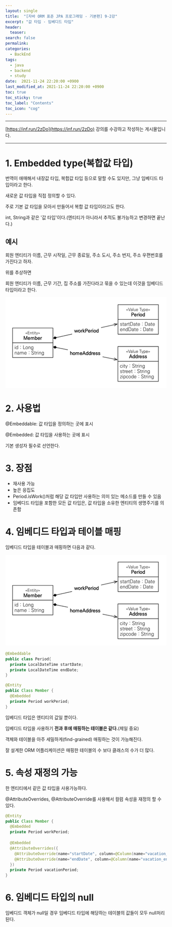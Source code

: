 ```yaml
---
layout: single
title:  "[자바 ORM 표준 JPA 프로그래밍 - 기본편] 9-2강"
excerpt: "값 타입 - 임베디드 타입"
header:
  teaser: 
search: false
permalink:
categories: 
  - BackEnd
tags:
  - java
  - backend
  - study
date:  2021-11-24 22:20:00 +0900
last_modified_at: 2021-11-24 22:20:00 +0900
toc: true
toc_sticky: true
toc_label: "Contents"
toc_icon: "cog"
---
```

---

[https://inf.run/2zDo](https://inf.run/2zDo) 강의를 수강하고 작성하는 게시물입니다.

---

# 1. Embedded type(복합값 타입)

번역이 애매해서 내장값 타입, 복합값 타입 등으로 말할 수도 있지만, 그냥 임베디드 타입이라고 한다.

새로운 값 타입을 직접 정의할 수 있다.

주로 기본 값 타입을 모아서 만들어서 복합 값 타입이라고도 한다.

int, String과 같은 '값 타입'이다.(엔티티가 아니라서 추적도 불가능하고 변경하면 끝난다.)

## 예시

회원 엔티티가 이름, 근무 시작일, 근무 종료일, 주소 도시, 주소 번지, 주소 우편번호를 가진다고 하자.

위를 추상하면

회원 엔티티가 이름, 근무 기간, 집 주소를 가진다라고 묶을 수 있는데 이것을 임베디드 타입이라고 한다.

![임베디드 타입 예시](/assets/images/posts/BackEnd/JPA/09/09_02_1_embedded_type_example.png)

# 2. 사용법

@Embeddable: 값 타입을 정의하는 곳에 표시 

@Embedded: 값 타입을 사용하는 곳에 표시

기본 생성자 필수로 선언한다.

# 3. 장점

- 재사용 가능
- 높은 응집도
- Period.isWork()처럼 해당 값 타입만 사용하는 의미 있는 메소드를 만들 수 있음
- 임베디드 타입을 포함한 모든 값 타입은, 값 타입을 소유한 엔티티의 생명주기를 의존함

# 4. 임베디드 타입과 테이블 매핑

임베디드 타입을 테이블과 매핑하면 다음과 같다.

![임베디드 타입 매핑](/assets/images/posts/BackEnd/JPA/09/09_02_1_embedded_type_example.png)

```java
@Embeddable
public class Period{
  private LocalDateTime startDate;
  private LocalDateTime endDate;
}
```

```java
@Entity
public Class Member {
  @Embedded
  private Period workPeriod;
}
```


임베디드 타입은 엔티티의 값일 뿐이다.

임베디드 타입을 사용하기 **전과 후에 매핑하는 테이블은 같다.**(제일 중요)

객체와 테이블을 아주 세밀하게(find-grained) 매핑하는 것이 가능해진다.

잘 설계한 ORM 어플리케이션은 매핑한 테이블의 수 보다 클래스의 수가 더 많다.

# 5. 속성 재정의 가능

한 엔티티에서 같은 값 타입을 사용가능하다.

@AttributeOverrides, @AttributeOverride를 사용해서 컬럼 속성을 재정의 할 수 있다.

```java
@Entity
public Class Member {
  @Embedded
  private Period workPeriod;

  @Embedded
  @AttributeOverrides({
    @AttributeOverride(name="startDate", column=@Column(name="vacation_start"))
    @AttributeOverride(name="endDate", column=@Column(name="vacation_end"))
  })
  private Period vacationPeriod;
}
```

# 6. 임베디드 타입의 null

임베디드 객체가 null일 경우 임베디드 타입에 해당하는 테이블의 값들이 모두 null처리된다.
